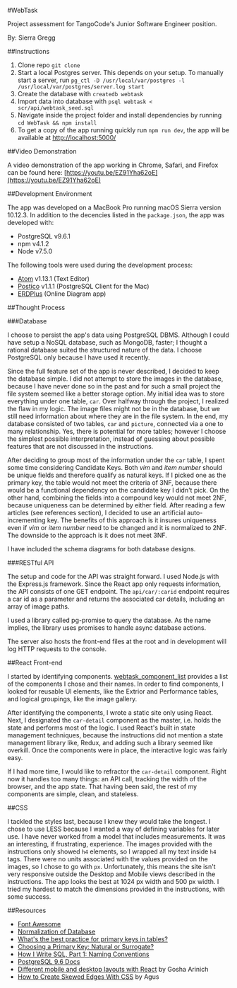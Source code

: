 #WebTask

Project assessment for TangoCode's Junior Software Engineer position.

By: Sierra Gregg

##Instructions

1. Clone repo `git clone`
2. Start a local Postgres server. This depends on your setup. To manually start a server, run `pg_ctl -D /usr/local/var/postgres -l /usr/local/var/postgres/server.log start`
3. Create the database with `createdb webtask`
4. Import data into database with `psql webtask < scr/api/webtask_seed.sql`
5. Navigate inside the project folder and install dependencies by running `cd WebTask && npm install`
6. To get a copy of the app running quickly run `npm run dev`, the app will be available at  [http://localhost:5000/](http://localhost:5000/)

##Video Demonstration

A video demonstration of the app working in Chrome, Safari, and Firefox can be found here: [https://youtu.be/EZ91Yha62oE](https://youtu.be/EZ91Yha62oE)

##Development Environment

The app was developed on a MacBook Pro running macOS Sierra version 10.12.3. In addition to the decencies listed in the `package.json`, the app was developed with:
* PostgreSQL v9.6.1
* npm v4.1.2
* Node v7.5.0

The following tools were used during the development process:
* [Atom](https://atom.io/) v1.13.1 (Text Editor)
* [Postico](https://eggerapps.at/postico/) v1.1.1 (PostgreSQL Client for the Mac)
* [ERDPlus](https://erdplus.com/#/) (Online Diagram app)

##Thought Process

###Database

I choose to persist the app's data using PostgreSQL DBMS. Although I could have setup a NoSQL database, such as MongoDB, faster; I thought a rational database suited the structured nature of the data. I choose PostgreSQL only because I have used it recently.

Since the full feature set of the app is never described, I decided to keep the database simple. I did not attempt to store the images in the database, because I have never done so in the past and for such a small project the file system seemed like a better storage option. My initial idea was to store everything under one table, `car`. Over halfway through the project, I realized the flaw in my logic. The image files might not be in the database, but we still need information about where they are in the file system. In the end, my database consisted of two tables, `car` and `picture`, connected via a one to many relationship. Yes, there is potential for more tables; however I choose the simplest possible interpretation, instead of guessing about possible features that are not discussed in the instructions.

After deciding to group most of the information under the `car` table, I spent some time considering Candidate Keys. Both *vim* and *item number* should be unique fields and therefore qualify as natural keys. If I picked one as the primary key, the table would not meet the criteria of 3NF, because there would be a functional dependency on the candidate key I didn't pick. On the other hand, combining the fields into a compound key would not meet 2NF, because uniqueness can be determined by either field. After reading a few articles (see references section), I decided to use an artificial auto-incrementing key. The benefits of this approach is it insures uniqueness even if *vim* or *item number* need to be changed and it is normalized to 2NF. The downside to the approach is it does not meet 3NF.

I have included the schema diagrams for both database designs.

###RESTful API

The setup and code for the API was straight forward. I used Node.js with the Express.js framework. Since the React app only requests information, the API consists of one GET endpoint. The `api/car/:carid` endpoint requires a car id as a parameter and returns the associated car details, including an array of image paths.

I used a library called pg-promise to query the database. As the name implies, the library uses promises to handle async database actions.

The server also hosts the front-end files at the root and in development will
log HTTP requests to the console.

##React Front-end

I started by identifying components. [webtask_component_list](webtask_component_list.png) provides a list of the components I chose and their names. In order to find components, I looked for reusable UI elements, like the Extrior and Performance tables, and logical groupings, like the image gallery.

After identifying the components, I wrote a static site only using React. Next, I designated the `car-detail` component as the master, i.e. holds the state and performs most of the logic. I used React's built in state management techniques, because the instructions did not mention a state management library like, Redux, and adding such a library seemed like overkill. Once the components were in place, the interactive logic was fairly easy.

If I had more time, I would like to refractor the `car-detail` component. Right now it handles too many things: an API call, tracking the width of the browser, and the app state. That having been said, the rest of my components are simple, clean, and stateless.

##CSS

I tackled the styles last, because I knew they would take the longest. I chose to use LESS because I wanted a way of defining variables for later use. I have never worked from a model that includes measurements. It was an interesting, if frustrating, experience. The images provided with the instructions only showed `h4` elements, so I wrapped all my text inside `h4` tags. There were no units associated with the values provided on the images, so I chose to go with `px`. Unfortunately, this means the site isn't very responsive outside the Desktop and Mobile views described in the instructions. The app looks the best at 1024 px width and 500 px width. I tried my hardest to match the dimensions provided in the instructions, with some success.

##Resources

* [Font Awesome](http://fontawesome.io/)
* [Normalization of Database](http://www.studytonight.com/dbms/database-normalization.php)
* [What's the best practice for primary keys in tables?](http://stackoverflow.com/questions/337503/whats-the-best-practice-for-primary-keys-in-tables)
* [Choosing a Primary Key: Natural or Surrogate?](http://www.agiledata.org/essays/keys.html)
* [How I Write SQL, Part 1: Naming Conventions](https://launchbylunch.com/posts/2014/Feb/16/sql-naming-conventions/)
* [PostgreSQL 9.6 Docs](https://www.postgresql.org/docs/9.6/static/index.html)
* [Different mobile and desktop layouts with React](https://goshakkk.name/different-mobile-desktop-tablet-layouts-react/) by Gosha Arinich
* [How to Create Skewed Edges With CSS](http://www.hongkiat.com/blog/skewed-edges-css/) by Agus
